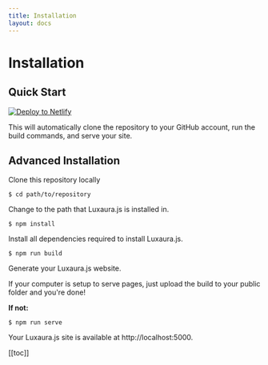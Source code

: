 ```yaml
---
title: Installation
layout: docs
---
```


# Installation

## Quick Start
[![Deploy to Netlify](https://www.netlify.com/img/deploy/button.svg)](https://app.netlify.com/start/deploy?repository=https://github.com/TristianK3604/Luxaura.js)

This will automatically clone the repository to your GitHub account, run the build commands, and serve your site.

## Advanced Installation

Clone this repository locally

````shell
$ cd path/to/repository
````
Change to the path that Luxaura.js is installed in.
````shell
$ npm install
````
Install all dependencies required to install Luxaura.js.
````shell
$ npm run build
````
Generate your Luxaura.js website.

If your computer is setup to serve pages, just upload the build to your public folder and you're done!

**If not:**

````shell
$ npm run serve
````
Your Luxaura.js site is available at http://localhost:5000.

<div uk-scrollspy-nav="closest: li; scroll: true">
[[toc]]
</div>
